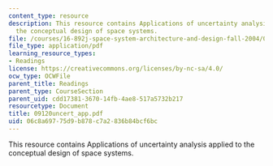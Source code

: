 ```yaml
---
content_type: resource
description: This resource contains Applications of uncertainty analysis applied to
  the conceptual design of space systems.
file: /courses/16-892j-space-system-architecture-and-design-fall-2004/06c8a69775d9b878c7a2836b84bcf6bc_09120uncert_app.pdf
file_type: application/pdf
learning_resource_types:
- Readings
license: https://creativecommons.org/licenses/by-nc-sa/4.0/
ocw_type: OCWFile
parent_title: Readings
parent_type: CourseSection
parent_uid: cdd17381-3670-14fb-4ae8-517a5732b217
resourcetype: Document
title: 09120uncert_app.pdf
uid: 06c8a697-75d9-b878-c7a2-836b84bcf6bc
---
```

This resource contains Applications of uncertainty analysis applied to the conceptual design of space systems.